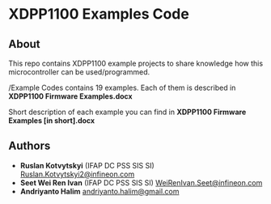 # XDPP1100 Examples Code


## About
This repo contains XDPP1100 example projects to share knowledge how this microcontroller can be used/programmed.

/Example Codes contains 19 examples. Each of them is described in **XDPP1100 Firmware Examples.docx**

Short description of each example you can find in **XDPP1100 Firmware Examples [in short].docx**


## Authors
* **Ruslan Kotvytskyi** (IFAP DC PSS SIS SI) <Ruslan.Kotvytskyi2@infineon.com>
* **Seet Wei Ren Ivan** (IFAP DC PSS SIS SI) <WeiRenIvan.Seet@infineon.com>
* **Andriyanto Halim** andriyanto.halim@gmail.com 
